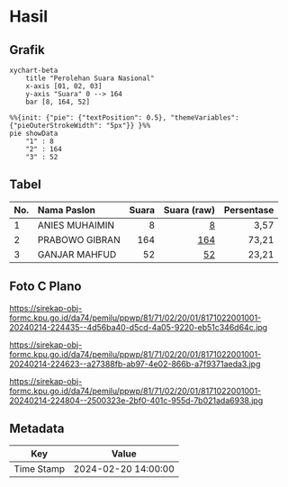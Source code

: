 # Hasil

## Grafik

```mermaid
xychart-beta
    title "Perolehan Suara Nasional"
    x-axis [01, 02, 03]
    y-axis "Suara" 0 --> 164
    bar [8, 164, 52]
```

```mermaid
%%{init: {"pie": {"textPosition": 0.5}, "themeVariables": {"pieOuterStrokeWidth": "5px"}} }%%
pie showData
    "1" : 8
    "2" : 164
    "3" : 52
```

## Tabel

| No. | Nama Paslon    | Suara | Suara (raw) | Persentase |
|:--- |:-------------- | -----:| -----------:| ----------:|
| 1   | ANIES MUHAIMIN | 8     | [8][p-1]    | 3,57       |
| 2   | PRABOWO GIBRAN | 164   | [164][p-2]  | 73,21      |
| 3   | GANJAR MAHFUD  | 52    | [52][p-3]   | 23,21      |


[p-1]: https://github.com/gigit-pemilu/pemilu-2024/blob/main/pilpres/hitung-suara/sub/81-maluku/sub/71-kota-ambon/sub/02-sirimau/sub/2001-hative-kecil/sub/001-tps/sub/paslon-1.txt
[p-2]: https://github.com/gigit-pemilu/pemilu-2024/blob/main/pilpres/hitung-suara/sub/81-maluku/sub/71-kota-ambon/sub/02-sirimau/sub/2001-hative-kecil/sub/001-tps/sub/paslon-2.txt
[p-3]: https://github.com/gigit-pemilu/pemilu-2024/blob/main/pilpres/hitung-suara/sub/81-maluku/sub/71-kota-ambon/sub/02-sirimau/sub/2001-hative-kecil/sub/001-tps/sub/paslon-3.txt

## Foto C Plano

https://sirekap-obj-formc.kpu.go.id/da74/pemilu/ppwp/81/71/02/20/01/8171022001001-20240214-224435--4d56ba40-d5cd-4a05-9220-eb51c346d64c.jpg

https://sirekap-obj-formc.kpu.go.id/da74/pemilu/ppwp/81/71/02/20/01/8171022001001-20240214-224623--a27388fb-ab97-4e02-866b-a7f9371aeda3.jpg

https://sirekap-obj-formc.kpu.go.id/da74/pemilu/ppwp/81/71/02/20/01/8171022001001-20240214-224804--2500323e-2bf0-401c-955d-7b021ada6938.jpg


## Metadata

| Key        | Value               |
| ---------- | ------------------- |
| Time Stamp | 2024-02-20 14:00:00 |



